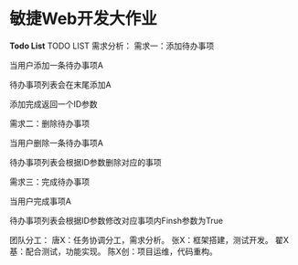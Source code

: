 # 敏捷Web开发大作业

**Todo List**
TODO LIST 需求分析：
需求一：添加待办事项

当用户添加一条待办事项A

待办事项列表会在末尾添加A

添加完成返回一个ID参数

需求二：删除待办事项

当用户删除一条待办事项A

待办事项列表会根据ID参数删除对应的事项

需求三：完成待办事项

当用户完成事项A

待办事项列表会根据ID参数修改对应事项内Finsh参数为True

团队分工：
唐X：任务协调分工，需求分析。
张X：框架搭建，测试开发。
翟X基：配合测试，功能实现。
陈X创：项目运维，代码重构。
